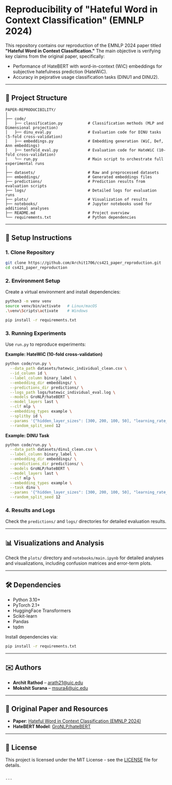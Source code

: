 # Reproducibility of "Hateful Word in Context Classification" (EMNLP 2024)

This repository contains our reproduction of the EMNLP 2024 paper titled **"Hateful Word in Context Classification."** The main objective is verifying key claims from the original paper, specifically:

-   Performance of HateBERT with word-in-context (WiC) embeddings for subjective hatefulness prediction (HateWiC).
-   Accuracy in pejorative usage classification tasks (DINU1 and DINU2).

---

## 📂 Project Structure

```
PAPER-REPRODUCIBILITY/
│
├── code/
│   ├── classification.py           # Classification methods (MLP and Dimensional projection)
│   ├── dinu_eval.py                # Evaluation code for DINU tasks (5-fold cross-validation)
│   ├── embeddings.py               # Embedding generation (WiC, Def, Ann embeddings)
│   ├── tenfold_eval.py             # Evaluation code for HateWiC (10-fold cross-validation)
│   └── run.py                      # Main script to orchestrate full experimental runs
│
├── datasets/                       # Raw and preprocessed datasets
├── embeddings/                     # Generated embeddings files
├── predictions/                    # Prediction results from evaluation scripts
├── logs/                           # Detailed logs for evaluation runs
├── plots/                          # Visualization of results
├── notebooks/                      # Jupyter notebooks used for additional analyses
├── README.md                       # Project overview
└── requirements.txt                # Python dependencies
```

---

## 🚀 Setup Instructions

### 1. Clone Repository

```bash
git clone https://github.com/Archit1706/cs421_paper_reproduction.git
cd cs421_paper_reproduction
```

### 2. Environment Setup

Create a virtual environment and install dependencies:

```bash
python3 -m venv venv
source venv/bin/activate   # Linux/macOS
.\venv\Scripts\activate    # Windows

pip install -r requirements.txt
```

### 3. Running Experiments

Use `run.py` to reproduce experiments:

**Example: HateWiC (10-fold cross-validation)**

```bash
python code/run.py \
  --data_path datasets/hatewic_individual_clean.csv \
  --id_column id \
  --label_column binary_label \
  --embedding_dir embeddings/ \
  --predictions_dir predictions/ \
  --logs_path logs/hatewic_individual_eval.log \
  --models GroNLP/hateBERT \
  --model_layers last \
  --clf mlp \
  --embedding_types example \
  --splitby id \
  --params '{"hidden_layer_sizes": [300, 200, 100, 50], "learning_rate_init": 0.0005, "max_iter": 10}' \
  --random_split_seed 12
```

**Example: DINU Task**

```bash
python code/run.py \
  --data_path datasets/dinu1_clean.csv \
  --label_column binary_label \
  --embedding_dir embeddings/ \
  --predictions_dir predictions/ \
  --models GroNLP/hateBERT \
  --model_layers last \
  --clf mlp \
  --embedding_types example \
  --task dinu \
  --params '{"hidden_layer_sizes": [300, 200, 100, 50], "learning_rate_init": 0.0005, "max_iter": 10}' \
  --random_split_seed 12
```

### 4. Results and Logs

Check the `predictions/` and `logs/` directories for detailed evaluation results.

---

## 📊 Visualizations and Analysis

Check the `plots/` directory and `notebooks/main.ipynb` for detailed analyses and visualizations, including confusion matrices and error-term plots.

---

## 🛠️ Dependencies

-   Python 3.10+
-   PyTorch 2.1+
-   HuggingFace Transformers
-   Scikit-learn
-   Pandas
-   tqdm

Install dependencies via:

```bash
pip install -r requirements.txt
```

---

## ✉️ Authors

-   **Archit Rathod** – arath21@uic.edu
-   **Mokshit Surana** – msura4@uic.edu

---

## 📖 Original Paper and Resources

-   **Paper**: [Hateful Word in Context Classification (EMNLP 2024)](https://arxiv.org/abs/2401.XXXX)
-   **HateBERT Model**: [GroNLP/hateBERT](https://huggingface.co/GroNLP/hateBERT)

---

## 📄 License

This project is licensed under the MIT License - see the [LICENSE](LICENSE) file for details.

```

---
```

